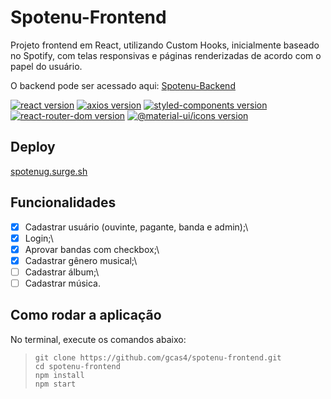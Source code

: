 # Spotenu-Frontend

Projeto frontend em React, utilizando Custom Hooks, inicialmente baseado no Spotify, com telas responsivas e páginas renderizadas de acordo com o papel do usuário.

O backend pode ser acessado aqui: [Spotenu-Backend](https://github.com/gcas4/spotenu-backend)

[![react version](https://img.shields.io/static/v1?color=61dafb&label=react&message=16.13.1)](https://reactjs.org/) [![axios version](https://img.shields.io/static/v1?color=orange&label=axios&message=0.19.2)](https://www.npmjs.org/package/axios) [![styled-components version](https://img.shields.io/static/v1?color=palevioletred&label=styled-components&message=5.1.1)](https://styled-components.com/) [![react-router-dom version](https://img.shields.io/static/v1?color=e94949&label=react-router-dom&message=5.2.0)](https://reactrouter.com/web/guides/quick-start) [![@material-ui/icons version](https://img.shields.io/static/v1?color=1976d2&label=@material-ui/icons&message=4.9.1)](https://material-ui.com/components/material-icons/)

## Deploy
[spotenug.surge.sh](spotenug.surge.sh)

## Funcionalidades

- [x] Cadastrar usuário (ouvinte, pagante, banda e admin);\
- [x] Login;\
- [x] Aprovar bandas com checkbox;\
- [x] Cadastrar gênero musical;\
- [ ] Cadastrar álbum;\
- [ ] Cadastrar música.

## Como rodar a aplicação
No terminal, execute os comandos abaixo:
> ```git clone https://github.com/gcas4/spotenu-frontend.git```\
```cd spotenu-frontend```\
```npm install```\
```npm start```
